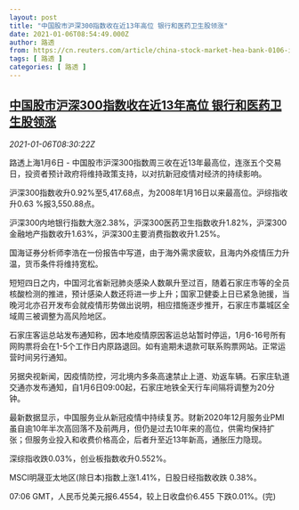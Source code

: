 ```yaml
---
layout: post
title: "中国股市沪深300指数收在近13年高位 银行和医药卫生股领涨"
date: 2021-01-06T08:54:49.000Z
author: 路透
from: https://cn.reuters.com/article/china-stock-market-hea-bank-0106-idCNKBS29B0XE
tags: [ 路透 ]
categories: [ 路透 ]
---
```

<!--1609923289000-->
[中国股市沪深300指数收在近13年高位 银行和医药卫生股领涨](https://cn.reuters.com/article/china-stock-market-hea-bank-0106-idCNKBS29B0XE)
------

<div>
<div><i>2021-01-06T08:30:22Z</i></div><p>路透上海1月6日 - 中国股市沪深300指数周三收在近13年最高位，连涨五个交易日，投资者预计政府将维持政策支持，以对抗新冠疫情对经济的持续影响。</p><p>沪深300指数收升0.92%至5,417.68点，为2008年1月16日以来最高位。沪综指收升0.63 %报3,550.88点。</p><p>沪深300内地银行指数大涨2.38%，沪深300医药卫生指数收升1.82%，沪深300金融地产指数收升1.63%，沪深300主要消费指数收升1.25%。</p><p>国海证券分析师李浩在一份报告中写道，由于海外需求疲软，且海内外疫情压力升温，货币条件将维持宽松。</p><p>短短四日之内，中国河北省新冠肺炎感染人数飙升至过百，随着石家庄市等的全员核酸检测的推进，预计感染人数还将进一步上升；国家卫健委上日已紧急驰援，当晚河北亦召开发布会就疫情形势做出说明，相应措施逐步推开，石家庄市藁城区全域周三被调整为高风险地区。</p><p>石家庄客运总站发布通知称，因本地疫情原因客运总站暂时停运，1月6-16号所有网购票将会在1-5个工作日内原路退回。如有逾期未退款可联系购票网站。正常运营时间另行通知。</p><p>另据央视新闻，因疫情防控，河北境内多条高速禁止上道、劝返车辆。石家庄轨道交通亦发布通知，自1月6日09:00起，石家庄地铁全天行车间隔将调整为20分钟。</p><p>最新数据显示，中国服务业从新冠疫情中持续复苏。财新2020年12月服务业PMI虽自逾10年半次高回落不及前两月，但仍是过去10年来的高位，供需均保持扩张；但服务业投入和收费价格高企，后者升至近13年新高，通胀压力隐现。</p><p>深综指收跌0.03%，创业板指数收升0.552%。</p><p>MSCI明晟亚太地区(除日本)指数上涨1.41%，日股日经指数收跌 0.38%。</p><p>07:06 GMT，人民币兑美元报6.4554，较上日收盘价6.455 下跌0.01%。(完)</p>
</div>
